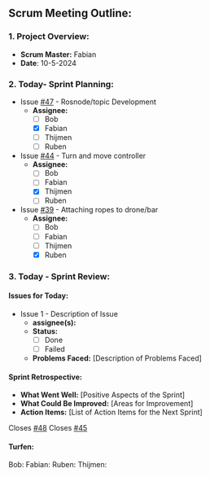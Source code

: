 ## Scrum Meeting Outline:

### 1. Project Overview:

- **Scrum Master:** Fabian
- **Date**: 10-5-2024
### 2. Today- Sprint Planning:

- Issue [#47](https://github.com/FabianDumitrascu/DroneDelivery/issues/47) - Rosnode/topic Development
  - **Assignee:** 
    - [ ] Bob
    - [x] Fabian
    - [ ] Thijmen
    - [ ] Ruben

- Issue [#44](https://github.com/FabianDumitrascu/DroneDelivery/issues/44) - Turn and move controller
  - **Assignee:** 
    - [ ] Bob
    - [ ] Fabian
    - [x] Thijmen
    - [ ] Ruben

- Issue [#39](https://github.com/FabianDumitrascu/DroneDelivery/issues/39) - Attaching ropes to drone/bar
  - **Assignee:** 
    - [ ] Bob
    - [ ] Fabian
    - [ ] Thijmen
    - [x] Ruben

### 3. Today - Sprint Review:

#### Issues for Today:
- Issue 1 - Description of Issue
  - **assignee(s):**
  - **Status:** 
    - [ ] Done
    - [ ] Failed
  - **Problems Faced:** [Description of Problems Faced]

#### Sprint Retrospective:

- **What Went Well:** [Positive Aspects of the Sprint]
- **What Could Be Improved:** [Areas for Improvement]
- **Action Items:** [List of Action Items for the Next Sprint]

Closes [#48](https://github.com/FabianDumitrascu/DroneDelivery/issues/48)
Closes [#45](https://github.com/FabianDumitrascu/DroneDelivery/issues/45)

#### Turfen:
Bob:
Fabian: 
Ruben:
Thijmen:
